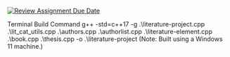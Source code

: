 [![Review Assignment Due Date](https://classroom.github.com/assets/deadline-readme-button-24ddc0f5d75046c5622901739e7c5dd533143b0c8e959d652212380cedb1ea36.svg)](https://classroom.github.com/a/vUOavAaf)

Terminal Build Command
g++ -std=c++17 -g .\literature-project.cpp .\lit_cat_utils.cpp .\authors.cpp .\authorlist.cpp .\literature-element.cpp .\book.cpp .\thesis.cpp -o .\literature-project
(Note: Built using a Windows 11 machine.)
